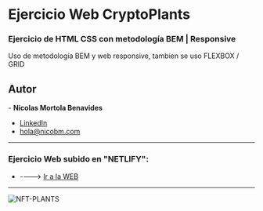 # Ejercicio Web CryptoPlants
<h3>  Ejercicio de HTML CSS con metodología BEM | Responsive</h3> 

<p>Uso de metodología BEM y web responsive, tambien se uso FLEXBOX / GRID</p>

<h2>Autor</h2>
- <strong>Nicolas Mortola Benavides</strong><br>

* [LinkedIn](https://www.linkedin.com/in/nicolas-benavides-mortola-02204b148/)
* hola@nicobm.com

<hr>
 
 <h3>Ejercicio Web subido en "NETLIFY": </h3>
 
 * ----> [Ir a la WEB](https://curious-concha-d4dd3c.netlify.app)

<hr>
 
![NFT-PLANTS](https://user-images.githubusercontent.com/114837201/193488925-e2d06471-f7f7-41ed-a85c-19002fea95b0.png)
